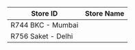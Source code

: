 |Store ID|Store Name                   |
|--------|-----------------------------|
|R744    BKC - Mumbai                        |
|R756    Saket - Delhi                        |